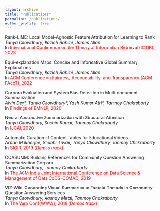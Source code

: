 ```yaml
---
layout: archive
title: "Publications"
permalink: /publications/
author_profile: true
---
```


Rank-LIME: Local Model-Agnostic Feature Attribution for Learning to Rank \
*Tanya Chowdhury, Razieh Rahimi, James Allan*\
In <span style="color:red">International Conference on the Theory of Information Retrieval (ICTIR), 2023</span>

Equi-explanation Maps: Concise and Informative Global Summary Explanations \
*Tanya Chowdhury, Razieh Rahimi, James Allan*\
In <span style="color:red">ACM Conference on Fairness, Accountability, and Transparency (ACM FAccT), 2022</span>

Corpora Evaluation and System Bias Detection in Multi-document Summarization \
*Alvin Dey\*, Tanya Chowdhury\*, Yash Kumar Atri\*, Tanmoy Chakraborty*\
In <span style="color:red">Findings of EMNLP, 2020</span>

Neural Abstractive Summarization with Structural Attention\
*Tanya Chowdhury, Sachin Kumar, Tanmoy Chakraborty*\
In <span style="color:red">IJCAI, 2020</span>

Automatic Curation of Content Tables for Educational Videos\
*Arpan Mukherjee, Shubhi Tiwari, Tanya Chowdhury, Tanmoy Chakraborty*\
In <span style="color:red">SIGIR, 2019 (*Demos track*)</span>

CQASUMM: Building References for Community Question Answering Summarization Corpora\
*Tanya Chowdhury, Tanmoy Chakraborty*\
In <span style="color:red">The ACM India Joint International Conference on Data Science & Management of Data CoDS-COMAD, 2019</span>

VIZ-Wiki: Generating Visual Summaries to Factoid Threads in Community Question Answering Services\
*Tanya Chowdhury, Aashay Mittal, Tanmoy Chakraborty*\
In <span style="color:red">The Web Conf(WWW), 2018 (*Demos track*)</span>
